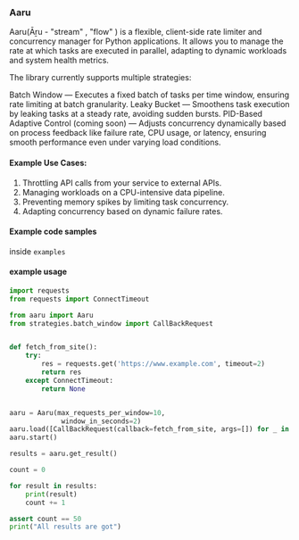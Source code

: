
### Aaru

Aaru(Āṟu - "stream" , "flow" ) is a flexible, client-side rate limiter and concurrency manager for Python applications. 
It allows you to manage the rate at which tasks are executed in parallel, adapting to dynamic workloads and system health metrics.

The library currently supports multiple strategies:

Batch Window — Executes a fixed batch of tasks per time window, ensuring rate limiting at batch granularity.
Leaky Bucket — Smoothens task execution by leaking tasks at a steady rate, avoiding sudden bursts.
PID-Based Adaptive Control (coming soon) — Adjusts concurrency dynamically based on process feedback like failure rate, CPU usage, or latency, ensuring smooth performance even under varying load conditions.

#### Example Use Cases:

1. Throttling API calls from your service to external APIs.
2. Managing workloads on a CPU-intensive data pipeline.
3. Preventing memory spikes by limiting task concurrency.
4. Adapting concurrency based on dynamic failure rates.

#### Example code samples

inside `examples`

#### example usage

```python
import requests
from requests import ConnectTimeout

from aaru import Aaru
from strategies.batch_window import CallBackRequest


def fetch_from_site():
    try:
        res = requests.get('https://www.example.com', timeout=2)
        return res
    except ConnectTimeout:
        return None


aaru = Aaru(max_requests_per_window=10,
             window_in_seconds=2)
aaru.load([CallBackRequest(callback=fetch_from_site, args=[]) for _ in range(0, 50)])
aaru.start()

results = aaru.get_result()

count = 0

for result in results:
    print(result)
    count += 1

assert count == 50
print("All results are got")
```